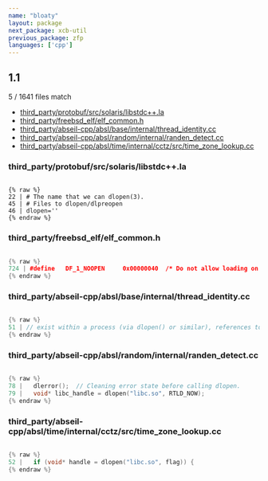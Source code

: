 ```yaml
---
name: "bloaty"
layout: package
next_package: xcb-util
previous_package: zfp
languages: ['cpp']
---
```

## 1.1
5 / 1641 files match

 - [third_party/protobuf/src/solaris/libstdc++.la](#third_partyprotobufsrcsolarislibstdc++la)
 - [third_party/freebsd_elf/elf_common.h](#third_partyfreebsd_elfelf_commonh)
 - [third_party/abseil-cpp/absl/base/internal/thread_identity.cc](#third_partyabseil-cppabslbaseinternalthread_identitycc)
 - [third_party/abseil-cpp/absl/random/internal/randen_detect.cc](#third_partyabseil-cppabslrandominternalranden_detectcc)
 - [third_party/abseil-cpp/absl/time/internal/cctz/src/time_zone_lookup.cc](#third_partyabseil-cppabsltimeinternalcctzsrctime_zone_lookupcc)

### third_party/protobuf/src/solaris/libstdc++.la

```

{% raw %}
22 | # The name that we can dlopen(3).
45 | # Files to dlopen/dlpreopen
46 | dlopen=''
{% endraw %}

```
### third_party/freebsd_elf/elf_common.h

```cpp

{% raw %}
724 | #define	DF_1_NOOPEN     0x00000040	/* Do not allow loading on dlopen() */
{% endraw %}

```
### third_party/abseil-cpp/absl/base/internal/thread_identity.cc

```cpp

{% raw %}
51 | // exist within a process (via dlopen() or similar), references to
{% endraw %}

```
### third_party/abseil-cpp/absl/random/internal/randen_detect.cc

```cpp

{% raw %}
78 |   dlerror();  // Cleaning error state before calling dlopen.
79 |   void* libc_handle = dlopen("libc.so", RTLD_NOW);
{% endraw %}

```
### third_party/abseil-cpp/absl/time/internal/cctz/src/time_zone_lookup.cc

```cpp

{% raw %}
52 |   if (void* handle = dlopen("libc.so", flag)) {
{% endraw %}

```